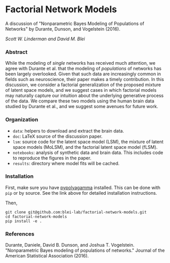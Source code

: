 # Factorial Network Models
A discussion of "Nonparametric Bayes Modeling of Populations of Networks" by Durante, Dunson, and Vogelstein (2016).

_Scott W. Linderman and David M. Blei_

### Abstract
While the modeling of _single_ networks has received much attention, we agree with Durante et al. that the modeling of _populations_ of networks has been largely overlooked. Given that such data are increasingly common in fields such as neuroscience, their paper makes a timely contribution. In this discussion, we consider a factorial generalization of the proposed mixture of latent space models, and we suggest cases in which factorial models may naturally capture our intuition about the underlying generative process of the data. We compare these two models using the human brain data studied by Durante et al., and we suggest some avenues for future work. 

### Organization
- `data`: helpers to download and extract the brain data.
- `doc`: LaTeX source of the discussion paper.
- `lsm`: source code for the latent space model (LSM), the mixture of latent space models (MoLSM), and the factorial latent space model (fLSM).
- `notebooks`: analysis of synthetic data and brain data. This includes code to reproduce the figures in the paper.
- `results`: directory where model fits will be cached.


### Installation
First, make sure you have [pypolyagamma](https://github.com/slinderman/pypolyagamma) installed.  This can be done with `pip` or by source. See the link above for detailed installation instructions.

Then,
```
git clone git@github.com:blei-lab/factorial-network-models.git
cd factorial-network-models
pip install -e .
```

### References
Durante, Daniele, David B. Dunson, and Joshua T. Vogelstein. "Nonparametric Bayes modeling of populations of networks." Journal of the American Statistical Association (2016).

